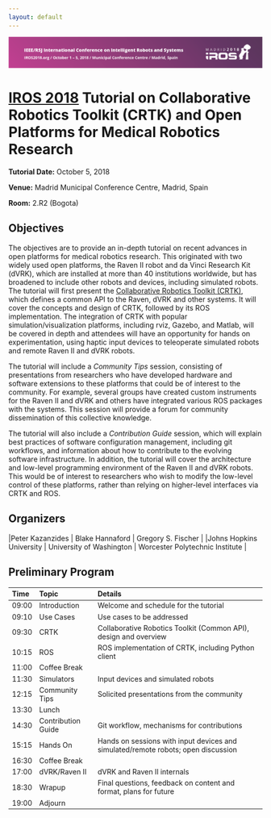 ```yaml
---
layout: default
---
```


<!-- pic here -->
<img src="./images/IROS-Banner.png" alt="IROS Banner" />

# [IROS 2018](https://www.iros2018.org) Tutorial on Collaborative Robotics Toolkit (CRTK) and Open Platforms for Medical Robotics Research

**Tutorial Date:**  October 5, 2018

**Venue:** Madrid Municipal Conference Centre, Madrid, Spain

**Room:** 2.R2 (Bogota)

## Objectives
The objectives are to provide an in-depth tutorial on recent advances in open platforms for medical robotics research. This originated with two widely used open platforms, the Raven II robot and da Vinci Research Kit (dVRK), which are installed at more than 40 institutions worldwide, but has broadened to include other robots and devices, including simulated robots. The tutorial will first present the [Collaborative Robotics Toolkit (CRTK)](https://github.com/collaborative-robotics), which defines a common API to the Raven, dVRK and other systems.  It will cover the concepts and design of CRTK, followed by its ROS implementation.  The integration of CRTK with popular simulation/visualization platforms, including rviz, Gazebo, and Matlab, will be covered in depth and attendees will have an opportunity for hands on experimentation, using haptic input devices to teleoperate simulated robots and remote Raven II and dVRK robots.

The tutorial will include a _Community Tips_ session, consisting of presentations from researchers who have developed hardware and software extensions to these platforms that could be of interest to the community. For example, several groups have created custom instruments for the Raven II and dVRK and others have integrated various ROS packages with the systems. This session will provide a forum for community dissemination of this collective knowledge.

The tutorial will also include a _Contribution Guide_ session, which will explain best practices of software configuration management, including git workflows, and information about how to contribute to the evolving software infrastructure. In addition, the tutorial will cover the architecture and low-level programming environment of the Raven II and dVRK robots.  This would be of interest to researchers who wish to modify the low-level control of these platforms, rather than relying on higher-level interfaces via CRTK and ROS.

## Organizers

|Peter Kazanzides          | Blake Hannaford           | Gregory S. Fischer              |
|Johns Hopkins University  | University of Washington  | Worcester Polytechnic Institute |

## Preliminary Program

| Time  | Topic        | Details |
|:------|:-------------|:--------|
| 09:00 | Introduction | Welcome and schedule for the tutorial |
| 09:10 | Use Cases    | Use cases to be addressed |
| 09:30 | CRTK         | Collaborative Robotics Toolkit (Common API), design and overview |
| 10:15 | ROS          | ROS implementation of CRTK, including Python client |
| 11:00 | Coffee Break | |
| 11:30 | Simulators   | Input devices and simulated robots |
| 12:15 | Community Tips | Solicited presentations from the community |
| 13:30 | Lunch | |
| 14:30 | Contribution Guide | Git workflow, mechanisms for contributions |
| 15:15 | Hands On | Hands on sessions with input devices and simulated/remote robots; open discussion |
| 16:30 | Coffee Break | |
| 17:00 | dVRK/Raven II | dVRK and Raven II internals |
| 18:30 | Wrapup | Final questions, feedback on content and format, plans for future |
| 19:00 | Adjourn | |
